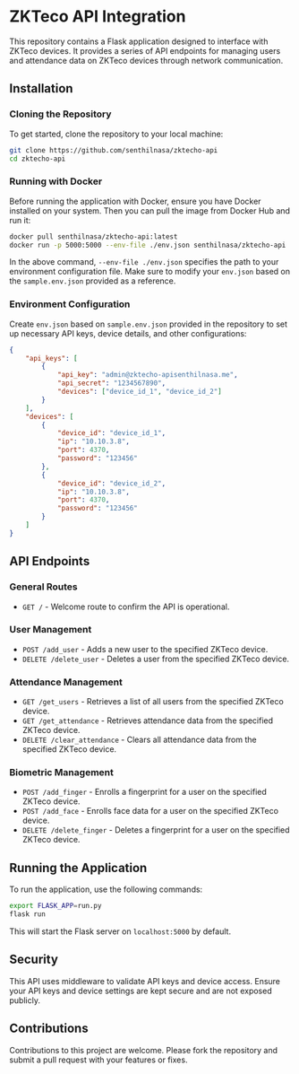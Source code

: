 # ZKTeco API Integration

This repository contains a Flask application designed to interface with ZKTeco devices. It provides a series of API endpoints for managing users and attendance data on ZKTeco devices through network communication.

## Installation

### Cloning the Repository

To get started, clone the repository to your local machine:

```bash
git clone https://github.com/senthilnasa/zktecho-api
cd zktecho-api
```

### Running with Docker

Before running the application with Docker, ensure you have Docker installed on your system. Then you can pull the image from Docker Hub and run it:

```bash
docker pull senthilnasa/zktecho-api:latest
docker run -p 5000:5000 --env-file ./env.json senthilnasa/zktecho-api
```

In the above command, `--env-file ./env.json` specifies the path to your environment configuration file. Make sure to modify your `env.json` based on the `sample.env.json` provided as a reference.

### Environment Configuration

Create `env.json` based on `sample.env.json` provided in the repository to set up necessary API keys, device details, and other configurations:

```json
{
    "api_keys": [
        {
            "api_key": "admin@zktecho-apisenthilnasa.me",
            "api_secret": "1234567890",
            "devices": ["device_id_1", "device_id_2"]
        }
    ],
    "devices": [
        {
            "device_id": "device_id_1",
            "ip": "10.10.3.8",
            "port": 4370,
            "password": "123456"
        },
        {
            "device_id": "device_id_2",
            "ip": "10.10.3.8",
            "port": 4370,
            "password": "123456"
        }
    ]
}

```

## API Endpoints

### General Routes

- `GET /` - Welcome route to confirm the API is operational.

### User Management

- `POST /add_user` - Adds a new user to the specified ZKTeco device.
- `DELETE /delete_user` - Deletes a user from the specified ZKTeco device.

### Attendance Management

- `GET /get_users` - Retrieves a list of all users from the specified ZKTeco device.
- `GET /get_attendance` - Retrieves attendance data from the specified ZKTeco device.
- `DELETE /clear_attendance` - Clears all attendance data from the specified ZKTeco device.

### Biometric Management

- `POST /add_finger` - Enrolls a fingerprint for a user on the specified ZKTeco device.
- `POST /add_face` - Enrolls face data for a user on the specified ZKTeco device.
- `DELETE /delete_finger` - Deletes a fingerprint for a user on the specified ZKTeco device.

## Running the Application

To run the application, use the following commands:

```bash
export FLASK_APP=run.py
flask run
```

This will start the Flask server on `localhost:5000` by default.

## Security

This API uses middleware to validate API keys and device access. Ensure your API keys and device settings are kept secure and are not exposed publicly.

## Contributions

Contributions to this project are welcome. Please fork the repository and submit a pull request with your features or fixes.

